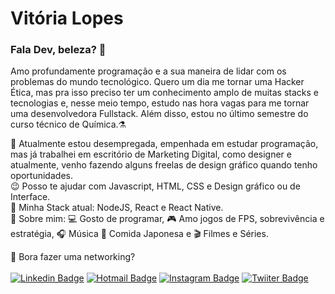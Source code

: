 # Vitória Lopes

### Fala Dev, beleza? :rocket:
Amo profundamente programação e a sua maneira de lidar com os problemas do mundo tecnológico. Quero um dia me tornar uma Hacker Ética, mas pra isso preciso ter um conhecimento amplo de muitas stacks e tecnologias e, nesse meio tempo, estudo nas hora vagas para me tornar uma desenvolvedora Fullstack. Além disso, estou no último semestre do curso técnico de Química.:alembic:	

:office: Atualmente estou desempregada, empenhada em estudar programação, mas já trabalhei em escritório de Marketing Digital, como designer e atualmente, venho fazendo alguns freelas de design gráfico quando tenho oportunidades. <br>
:wink: Posso te ajudar com Javascript, HTML, CSS e Design gráfico ou de Interface.<br>
:rocket: Minha Stack atual: NodeJS, React e React Native. <br>
:raising_hand: Sobre mim: :computer: Gosto de programar, :video_game: Amo jogos de FPS, sobrevivência e estratégia, :headphones: Música :sushi: Comida Japonesa e :clapper: Filmes e Séries. <br>

:email: Bora fazer uma networking?<br><br>
[![Linkedin Badge](https://img.shields.io/badge/-LinkedIn-blue?style=flat-square&logo=Linkedin&color=purple&logoColor=white&link=https://www.linkedin.com/in/vilopesp/)](https://www.linkedin.com/in/vilopesp/)   [![Hotmail Badge](https://img.shields.io/badge/-Hotmail-0078D4?style=flat-square&color=purple&logo=microsoft-outlook&logoColor=white&link=mailto:vilopesp@hotmail.com)](mailto:vilopesp@hotmail.com)    [![Instagram Badge](https://img.shields.io/badge/-Instagram_-blue?style=flat-square&color=purple&logo=Instagram&logoColor=white&link=https://www.instagram.com/_vilopesp/)](https://www.instagram.com/grioos_/)    [![Twiiter Badge](https://img.shields.io/badge/-Twitter-0078D4?style=flat-square&color=purple&logo=Twitter&logoColor=white&link=https://twitter.com/_vilopesp)](https://twitter.com/_vilopesp)    
